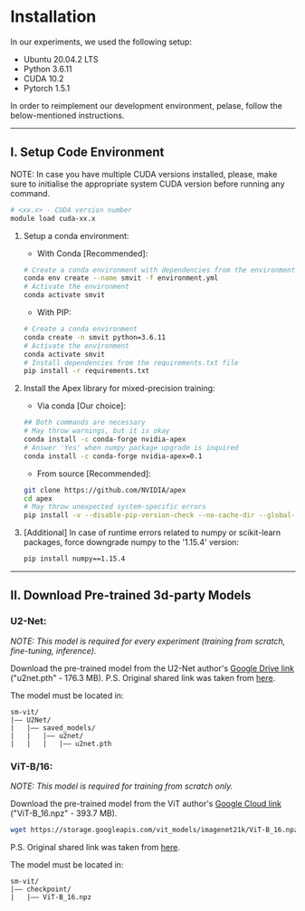 # Installation

In our experiments, we used the following setup:
- Ubuntu 20.04.2 LTS
- Python 3.6.11
- CUDA 10.2
- Pytorch 1.5.1


In order to reimplement our development environment, pelase, follow the below-mentioned instructions.


<hr>


## I. Setup Code Environment

NOTE: In case you have multiple CUDA versions installed, please, make sure to initialise the appropriate system CUDA version before running any command.
```bash
# <xx.x> - CUDA version number
module load cuda-xx.x 
```

1) Setup a conda environment:
    - With Conda [Recommended]:
    ```bash
    # Create a conda environment with dependencies from the environment.yml file
    conda env create --name smvit -f environment.yml
    # Activate the environment
    conda activate smvit
    ```
    
    - With PIP:
    ```bash
    # Create a conda environment
    conda create -n smvit python=3.6.11
    # Activate the environment
    conda activate smvit
    # Install dependencies from the requirements.txt file
    pip install -r requirements.txt

    ```

2) Install the Apex library for mixed-precision training:

    - Via conda [Our choice]:
    ```bash
    ## Both commands are necessary
    # May throw warnings, but it is okay
    conda install -c conda-forge nvidia-apex
    # Answer 'Yes' when numpy package upgrade is inquired
    conda install -c conda-forge nvidia-apex=0.1 
    ```

    - From source [Recommended]:
    ```bash
    git clone https://github.com/NVIDIA/apex
    cd apex
    # May throw unexpected system-specific errors
    pip install -v --disable-pip-version-check --no-cache-dir --global-option="--cpp_ext" --global-option="--cuda_ext" ./
    ```

3) [Additional] In case of runtime errors related to numpy or scikit-learn packages, force downgrade numpy to the '1.15.4' version:
    ```bash
    pip install numpy==1.15.4
    ```


<hr>


## II. Download Pre-trained 3d-party Models

### U2-Net:

_NOTE: This model is required for every experiment (training from scratch, fine-tuning, inference)._

Download the pre-trained model from the U2-Net author's [Google Drive link](https://drive.google.com/file/d/1ao1ovG1Qtx4b7EoskHXmi2E9rp5CHLcZ/view?usp=sharing) ("u2net.pth" - 176.3 MB).
P.S. Original shared link was taken from [here](https://github.com/xuebinqin/U-2-Net#usage-for-salient-object-detection).

The model must be located in:
```
sm-vit/
|–– U2Net/
|   |–– saved_models/
|   |   |–– u2net/
|   |   |   |–– u2net.pth
```


### ViT-B/16:

_NOTE: This model is required for training from scratch only._

Download the pre-trained model from the ViT author's [Google Cloud link](https://console.cloud.google.com/storage/browser/_details/vit_models/imagenet21k/ViT-B_16.npz) ("ViT-B_16.npz" - 393.7 MB).
```bash
wget https://storage.googleapis.com/vit_models/imagenet21k/ViT-B_16.npz
```
P.S. Original shared link was taken from [here](https://github.com/jeonsworld/ViT-pytorch#1-download-pre-trained-model-googles-official-checkpoint).

The model must be located in:
```
sm-vit/
|–– checkpoint/
|   |–– ViT-B_16.npz
```
